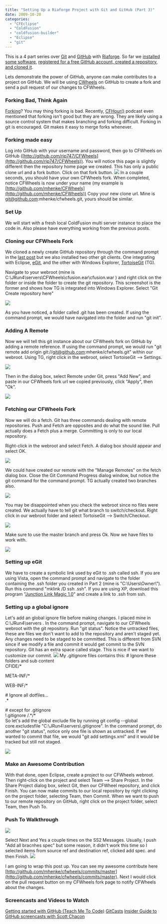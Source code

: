 ```yaml
---
title: "Setting Up a Riaforge Project with Git and GitHub (Part 3)"
date: 2009-10-20
categories: 
  - "CFEclipse"
  - "ColdFusion"
  - "coldfusion-builder"
  - "Eclipse"
  - "git"
---
```


This is a 4 part series over [Git](http://git-scm.com/) and [GitHub](http://github.com/) with [Riaforge](http://www.riaforge.org/). So far we [installed some software](/setting-up-a-riaforge-projects-with-git-and-github-part-1), [registered for a free GitHub account, created a repository, and cloned it](/setting-up-a-riaforge-projects-with-git-and-github-part-2).  
  
Lets demonstrate the power of GitHub, anyone can make contributes to a project on GitHub. We will be using [CWheels](http://cfwheels.org/) on GitHub to create a fork and send a pull request of our changes to CFWheels.

### Forking Bad, Think Again

[Forking](http://en.wikipedia.org/wiki/Fork_%28software_development%29)? You may thing forking is bad. Recently, [CFHour()](http://cfhour.com/) podcast even mentioned that forking isn't good but they are wrong. They are likely using a source control system that makes branching and forking difficult. Forking in git is encouraged. Git makes it easy to merge forks whenever.

### Forking made easy

Log into GitHub with your username and password, then go to CFWheels on GitHub ([http://github.com/rip747/CFWheels](http://github.com/rip747/CFWheels)). You will notice this page is slightly different then the repository home page we created. This has only a public clone url and a fork button. Click on that fork button. ![](images/git3pic12.jpg) In a couple seconds, you should have your own CFWheels fork. When completed, notice CFWheels is now under your name (my example is [http://github.com/mhenke/CFWheels](http://github.com/mhenke/CFWheels)) Copy your new clone url. Mine is git@github.com:mhenke/cfwheels.git, yours should be similar.

### Set Up

We will start with a fresh local ColdFusion multi server instance to place the code in. Also please have everything working from the previous posts.

### Cloning our CFWheels Fork

We cloned a newly create GitHub repository through the command prompt in the [last post](/setting-up-a-riaforge-projects-with-git-and-github-part-2) but we also installed two other git clients. One integrating with Eclipse, [eGit](http://www.eclipse.org/egit/), and the other with Windows Explorer, [TortoiseGit](http://code.google.com/p/tortoisegit/) (TG).  
  
Navigate to your webroot (mine is C:\\JRun4\\servers\\CFWheels\\cfusion.ear\\cfusion.war ) and right click on the folder or inside the folder to create the git repository. This screenshot is the former and shows how TG is integrated into Windows Explorer. Select "Git Create repository here"  
  
![](images/git3pic1.jpg)  
  
As you have noticed, a folder called .git has been created. If using the command prompt, we would have navigated into the folder and run "git init".

### Adding A Remote

Now we will tell this git instance about our CFWheels fork on GitHub by adding a remote reference. If using the command prompt, we would run "git remote add origin git://git@github.com:mhenke/cfwheels.git" within our webroot. Using TG, right click in the webroot, select TortoiseGit --> Settings.  
  
![](images/git3pic2.jpg)  
  
Then in the dialog box, select Remote under Git, press "Add New", and paste in our CFWheels fork url we copied previously, click "Apply", then "Ok".  
  
![](images/git3pic3.jpg)

### Fetching our CFWheels Fork

Now we will do a fetch. Git has three commands dealing with remote repositories. Push and Fetch are opposites and do what the sound like. Pull actually does a Fetch plus a merge. Committing is only to our local repository.  
  
Right-click in the webroot and select Fetch. A dialog box should appear and select OK.  
  
![](images/git3pic4.jpg)  
  
We could have created our remote with the "Manage Remotes" on the fetch dialog box. Close the Git Command Progress dialog window, but notice the git command for the command prompt. TG actually created two branches also.  
  
![](images/git3pic5.jpg)  
  
You may be disappointed when you check the webroot since no files were created. We actually have to tell git what branch to switch/checkout. Right click in our webroot folder and select TortoiseGit --> Switch/Checkout.  
  
![](images/git3pic6.jpg)  
  
Make sure to use the master branch and press Ok. Now we have files to work with.  
  
![](images/git3pic6b.jpg)

### Setting up eGit

We have to create a symbolic link used by eGit to .ssh called ssh. If you are using Vista, open the command prompt and navigate to the folder containing the .ssh folder you created in Part 2 (mine is "C:\\Users\\Owner\\"). Run this command "mklink /D ssh .ssh". If you are using XP, download this program "[Junction Link Magic 1.0](http://www.softpedia.com/get/System/System-Miscellaneous/Junction-Link-Magic.shtml)" and create a link to .ssh from ssh.

### Setting up a global ignore

Let's add an global ignore file before making changes. I placed mine in C:\\JRun4\\servers . In the command prompt, navigate to our CFWheels webroot with the git repository. Run "git status". Notice the untracked files, these are files we don't want to add to the repository and aren't staged yet. Any changes need to be staged to be committed. This is different from SVN since if we modify a file and commit it would get commit to the SVN repository. Git has an extra space called stage. This is nice if we want to customize our commit. ![](images/git3pic8.jpg) My .gitignore files contains this: # Ignore these folders and sub content  
CFIDE/\*  
  
META-INF/\*  
  
WEB-INF/\*  
  
  
  
\# Ignore all dotfiles...  
.\*  
  
\# except for .gitignore  
!.gitignore /.\*/\*  
So let's add the global exclude file by running git config --global core.excludesfile "C:\\JRun4\\servers\\.gitignore". In the command prompt, do another "git status", notice only one file is shown as untracked. If we wanted to commit that file, we would "git add settings.xml" and it would be tracked but still not staged.  
  
![](images/git3pic9.jpg)

### Make an Awesome Contribution

With that done, open Eclipse, create a project to our CFWheels webroot. Then right-click on the project and select Team --> Share Project. In the Share Project dialog box, select Git, then our CFWheel repository, and click Finish. You can now make commits to our local repository by right clicking on the project folder, selecting Team, then Commit. When we want to push to our remote repository on GitHub, right click on the project folder, select Team, then Push To.

### Push To Walkthrough  

![](images/git3pic10.jpg)  
  
Select Next and Yes a couple times on the SS2 Messages. Usually, I push "Add all bracnhes spec" but some reason, it didn't work this time so I selected items from source ref and destination ref, clicked add spec. and then Finish. ![](images/git3pic11.jpg)  
  
I am going to wrap this post up. You can see my awesome contribute here [http://github.com/mhenke/cfwheels/commits/master](http://github.com/mhenke/cfwheels/commits/master). Next I would click on the pull request button on my CFWheels fork page to notify CFWheels about the changes.

### Screencasts and Videos to Watch

  
[Getting started with GitHub (Teach Me To Code)](http://www.teachmetocode.com/screencasts/5) [GitCasts](http://gitcasts.com/) [Insider Guide to GitHub screencasts with Scott Chacon](http://www.pragprog.com/screencasts/v-scgithub/insider-guide-to-github)
